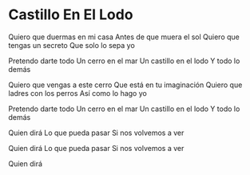 # Castillo En El Lodo

Quiero que duermas en mi casa
Antes de que muera el sol
Quiero que tengas un secreto
Que solo lo sepa yo

Pretendo darte todo
Un cerro en el mar
Un castillo en el lodo
Y todo lo demás

Quiero que vengas a este cerro
Que está en tu imaginación
Quiero que ladres con los perros
Así como lo hago yo

Pretendo darte todo
Un cerro en el mar
Un castillo en el lodo
Y todo lo demás

Quien dirá
Lo que pueda pasar
Si nos volvemos a ver

Quien dirá
Lo que pueda pasar
Si nos volvemos a ver

Quien dirá
